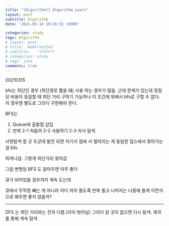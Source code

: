 ```yaml
---
title: "[Algorithm]] Algorithm Learn"
layout: post
subtitle: Algorithm
date: '2021-03-14 19:45:51 +0900'

categories: study
tags: Algorithm
# layout: post
# title:  WebFrontEnd
# subtitle:   "시작하기"
# categories: study
# tags: java
comments: true
---
```

20210315

bfs는 최단인 경우 (최단경로 뽑을 떄) 사용 하는 경우가 많음. 근데 한계가 있는데 정점당 비용이 동일할 때 최단 거리 구하기 가능하나 이 조건에 위배시 bfs로 구할 수 없다.
이 경우엔 별도로 그리디 구현해야 한다.

BFS는
1. Queue에 출발점 삽입
2. 반복
2-1 처음꺼
2-2 사용하기
2-3 자식 탐색.

사방탐색 할 곳 두군데 발견 되면 저기서 점에 서 멀어지는 게 동일한 뎁스에서 찾아가는 걸 bfs.

퍼져나감. 그렇게 최단거리 찾아감

그럼 변형된 BFS 도 알아두면 아주 좋다

큐가 비어있을 경우까지 계속 도는데


큐에서 무작정 뺴는 게 아니라 어디 까지 돌도록 반복 돌고 나머지는 나중에 돌게  이런식으로 해주면 좋지 않을까?


------
 DFS 는 최단 거리와는 전혀 다름.(이미 벗어남)
 그러다 갈 곳이 없으면 다시 탐색. 재귀를 통해 계속 탐색
